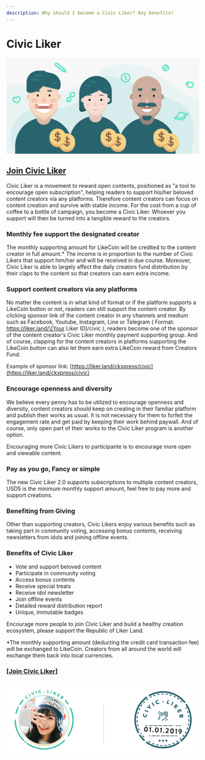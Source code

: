 ```yaml
---
description: Why should I become a Civic Liker? Any benefits?
---
```


# Civic Liker

![](../../.gitbook/assets/likecoin_ad98_2point0-01.png)

## [**Join Civic Liker**](https://docs.like.co/user-guide/civic-liker/be-a-civic-liker)

Civic Liker is a movement to reward open contents, positioned as "a tool to encourage open subscription", helping readers to support his/her beloved content creators via any platforms. Therefore content creators can focus on content creation and survive with stable income. For the cost from a cup of coffee to a bottle of campaign, you become a Civic Liker. Whoever you support will then be turned into a tangible reward to the creators.

### **Monthly fee support the designated creator**

The monthly supporting amount for LikeCoin will be credited to the content creator in full amount.\* The income is in proportion to the number of Civic Likers that support him/her and will be received in due course. Moreover, Civic Liker is able to largely affect the daily creators fund distribution by their claps to the content so that creators can earn extra income.

### **Support content creators via any platforms** 

No matter the content is in what kind of format or if the platform supports a LikeCoin button or not, readers can still support the content creator. By clicking sponsor link of the content creator in any channels and medium such as Facebook, Youtube, Instagram, Line or Telegram \( Format: https://liker.land/\[Your Liker ID\]/civic \), readers become one of the sponsor of the content creator's Civic Liker monthly payment supporting group. And of course, clapping for the content creators in platforms supporting the LikeCoin button can also let them earn extra LikeCoin reward from Creators Fund.

Example of sponsor link: [https://liker.land/ckxpress/civic](https://liker.land/ckxpress/civic)

### **Encourage openness and diversity**

We believe every penny has to be utilized to encourage openness and diversity, content creators should keep on creating in their familiar platform and publish their works as usual. It is not necessary for them to forfeit the engagement rate and get paid by keeping their work behind paywall. And of course, only open part of their works to the Civic Liker program is another option.

Encouraging more Civic Likers to participante is to encourage more open and viewable content.

### Pay as you go, Fancy or simple

The new Civic Liker 2.0 supports subscriptions to multiple content creators, USD5 is the minimum monthly support amount, feel free to pay more and support creations.

### **Benefiting from Giving**

Other than supporting creators, Civic Likers enjoy various benefits such as taking part in community voting, accessing bonus contents, receiving newsletters from idols and joining offline events.

### **Benefits of Civic Liker**

* Vote and support beloved content
* Participate in community voting
* Access bonus contents
* Receive special treats
* Receive idol newsletter
* Join offline events
* Detailed reward distribution report
* Unique, immutable badges

Encourage more people to join Civic Liker and build a healthy creation ecosystem, please support the Republic of Liker Land.

\*The monthly supporting amount \(deducting the credit card transaction fee\) will be exchanged to LikeCoin. Creators from all around the world will exchange them back into local currencies. 

### \[[Join **Civic Liker**](https://docs.like.co/user-guide/civic-liker/be-a-civic-liker)\]

![](../../.gitbook/assets/civic-liker.png)

